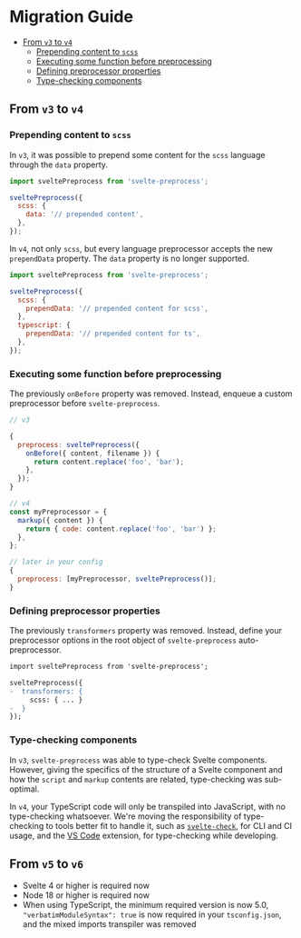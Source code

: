 # Migration Guide

<!-- @import "[TOC]" {cmd="toc" depthFrom=2 depthTo=6 orderedList=false} -->

<!-- code_chunk_output -->

- [From `v3` to `v4`](#from-v3-to-v4)
  - [Prepending content to `scss`](#prepending-content-to-scss)
  - [Executing some function before preprocessing](#executing-some-function-before-preprocessing)
  - [Defining preprocessor properties](#defining-preprocessor-properties)
  - [Type-checking components](#type-checking-components)

<!-- /code_chunk_output -->

## From `v3` to `v4`

### Prepending content to `scss`

In `v3`, it was possible to prepend some content for the `scss` language through the `data` property.

```js
import sveltePreprocess from 'svelte-preprocess';

sveltePreprocess({
  scss: {
    data: '// prepended content',
  },
});
```

In `v4`, not only `scss`, but every language preprocessor accepts the new `prependData` property. The `data` property is no longer supported.

```js
import sveltePreprocess from 'svelte-preprocess';

sveltePreprocess({
  scss: {
    prependData: '// prepended content for scss',
  },
  typescript: {
    prependData: '// prepended content for ts',
  },
});
```

### Executing some function before preprocessing

The previously `onBefore` property was removed. Instead, enqueue a custom preprocessor before `svelte-preprocess`.

```js
// v3

{
  preprocess: sveltePreprocess({
    onBefore({ content, filename }) {
      return content.replace('foo', 'bar');
    },
  });
}

// v4
const myPreprocessor = {
  markup({ content }) {
    return { code: content.replace('foo', 'bar') };
  },
};

// later in your config
{
  preprocess: [myPreprocessor, sveltePreprocess()];
}
```

### Defining preprocessor properties

The previously `transformers` property was removed. Instead, define your preprocessor options in the root object of `svelte-preprocess` auto-preprocessor.

```diff
import sveltePreprocess from 'svelte-preprocess';

sveltePreprocess({
-  transformers: {
     scss: { ... }
-  }
});
```

### Type-checking components

In `v3`, `svelte-preprocess` was able to type-check Svelte components. However, giving the specifics of the structure of a Svelte component and how the `script` and `markup` contents are related, type-checking was sub-optimal.

In `v4`, your TypeScript code will only be transpiled into JavaScript, with no type-checking whatsoever. We're moving the responsibility of type-checking to tools better fit to handle it, such as [`svelte-check`](https://www.npmjs.com/package/svelte-check), for CLI and CI usage, and the [VS Code](https://marketplace.visualstudio.com/items?itemName=svelte.svelte-vscode) extension, for type-checking while developing.

## From `v5` to `v6`

- Svelte 4 or higher is required now
- Node 18 or higher is required now
- When using TypeScript, the minimum required version is now 5.0, `"verbatimModuleSyntax": true` is now required in your `tsconfig.json`, and the mixed imports transpiler was removed
